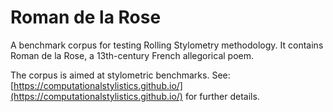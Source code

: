 Roman de la Rose
=================

A benchmark corpus for testing Rolling Stylometry methodology. It contains Roman de la Rose, a 13th-century French allegorical poem.

The corpus is aimed at stylometric benchmarks. See:
[https://computationalstylistics.github.io/](https://computationalstylistics.github.io/)
for further details.
